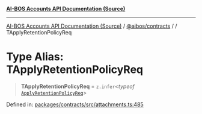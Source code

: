 [**AI-BOS Accounts API Documentation (Source)**](../../../README.md)

***

[AI-BOS Accounts API Documentation (Source)](../../../README.md) / [@aibos/contracts](../README.md) / [](../README.md) / TApplyRetentionPolicyReq

# Type Alias: TApplyRetentionPolicyReq

> **TApplyRetentionPolicyReq** = `z.infer`\<*typeof* [`ApplyRetentionPolicyReq`](../variables/ApplyRetentionPolicyReq.md)\>

Defined in: [packages/contracts/src/attachments.ts:485](https://github.com/pohlai88/accounts/blob/48103fb36d28b2b9bfb33472b6de2f719773cde9/packages/contracts/src/attachments.ts#L485)
